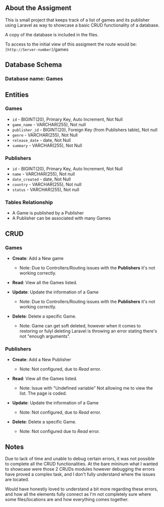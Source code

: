 ## About the Assigment

This is small project that keeps track of a list of games and its publisher using Laravel as way to showcase a basic CRUD functionality of a database. 

A copy of the database is included in the files.

To access to the initial view of this assigment the route would be: `[http://Server-number]`/games

## Database Schema

### Database name: **Games**

## Entities

### Games

- `id` - BIGINT(20), Primary Key, Auto Increment, Not Null
- `game_name` - VARCHAR(255), Not null
- `publisher_id` - BIGINT(20), Foreign Key (from Publishers table), Not null
- `genre` - VARCHAR(255), Not Null
- `release_date` - date, Not Null
- `summary` - VARCHAR(255), Not Null

### Publishers

- `id` - BIGINT(20), Primary Key, Auto Increment, Not Null
- `name` - VARCHAR(255), Not null
- `date_created` - date, Not Null
- `country` - VARCHAR(255), Not null
- `status` - VARCHAR(255), Not null

### Tables Relationship

- A Game is published by a Publisher
- A Publisher can be associated with many Games


## CRUD

### Games

- **Create**: Add a New game
    - Note: Due to Controllers/Routing issues with the **Publishers** it's not working correctly.

- **Read**: View all the Games listed.

- **Update**: Update the information of a Game
    - Note: Due to Controllers/Routing issues with the **Publishers** it's not working correctly.

- **Delete**: Delete a specific Game.
    - Note: Game can get soft deleted, however when it comes to restoring or fulyl deleting Laravel is throwing an error stating there's not "enough arguments".

### Publishers

- **Create**: Add a New Publisher
    - Note: Not configured, due to *Read* error.

- **Read**: View all the Games listed.
    - Note: Issue with "Undefined variable" Not allowing me to view the list. The page is coded.

- **Update**: Update the information of a Game
   - Note: Not configured, due to *Read* error.

- **Delete**: Delete a specific Game.
    - Note: Not configured due to *Read* error.



## Notes

Due to lack of time and unable to debug certain errors, it was not possible to complete all the CRUD functionalities. At the bare mininum what I wanted to showcase were those 2 CRUDs modules however debugging the errors have proved a complex task, and I don't fully understand where the issues are located.

Would have honestly loved to understand a bit more regarding these errors, and how all the elements fully connect as I'm not completely sure where some files/locations are and how everything comes together.
